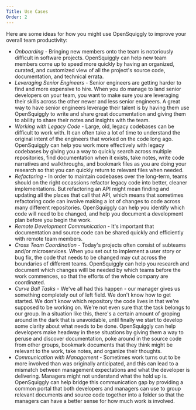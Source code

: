 ```yaml
---
Title: Use Cases
Order: 2
---
```

Here are some ideas for how you might use OpenSquiggly to improve your overall team productivity:

* *Onboarding* - Bringing new members onto the team is notoriously difficult in software projects.
  OpenSquiggly can help new team members come up to speed more quickly by having an organized,
  curated, and customized view of all the project's source code, documentation, and technical errata.
* *Leveraging Senior Engineers* - Senior engineers are getting harder to find and more expensive to
  hire. When you do manage to land senior developers on your team, you want to make sure you are
  leveraging their skills across the other newer and less senior engineers. A great way to have
  senior engineers leverage their talent is by having them use OpenSquiggly to write and share great 
  documentation and giving them to ability to share their notes and insights with the team.
* *Working with Legacy Code* - Large, old, legacy codebases can be difficult to work with. It can
  often take a lot of time to understand the original intent of the engineers that worked on the code
  long ago. OpenSquiggly can help you work more effectively with legacy codebases by giving you a way
  to quickly search across multiple repositories, find documentation when it exists, take notes, write
  code narratives and walkthroughs, and bookmark files as you are doing your research so that you can
  quickly return to relevant files when needed.
* *Refactoring* - In order to maintain codebases over the long-term, teams should on the right occassions
  refactor legacy code into better, cleaner implementations. But refactoring an API might mean finding
  and updating all the places that call that API, which means that sometimes refactoring code can 
  involve making a lot of changes to code across many different repositories. OpenSquiggly can help
  you identify which code will need to be changed, and help you document a development plan before you
  begin the work.
* *Remote Development Communication* - It's important that documentation and source code can be shared
  quickly and efficiently with remote team members.
* *Cross Team Coordination* - Today's projects often consist of subteams and/or microservices. When
  you set out to implement a user story or bug fix, the code that needs to be changed may cut across
  the boundaries of different teams. OpenSquiggly can help you research and document which changes
  willl be needed by which teams before the work commences, so that the efforts of the whole company
  are coordinated.
* *Curve Ball Tasks* - We've all had this happen - our manager gives us something completely out of 
  left field. We don't know how to get started. We don't know which repository the code lives in that
  we're supposed to be working on. We're not even sure that the task belongs to our group. In a situation
  like this, there's a certain amount of groping around in the dark that is unavoidable, until finally
  we start to develop some clarity about what needs to be done. OpenSquiggly can help developers make
  headway in these situations by giving them a way to peruse and discover documentation, poke around
  in the source code from other groups, bookmark documents that they think might be relevant to the work,
  take notes, and organize their thoughts.
* *Communication with Management* - Sometimes work turns out to be more involved than was originally
  anticipated, and this can lead to a mismatch between management expectations and what the developer
  is delivering. Managers might not understand what the hold up is. OpenSquiggly can help bridge this
  communication gap by providing a common portal that both developers and managers can use to group
  relevant documents and source code together into a folder so that the managers can have a better sense
  for how much work is involved.

